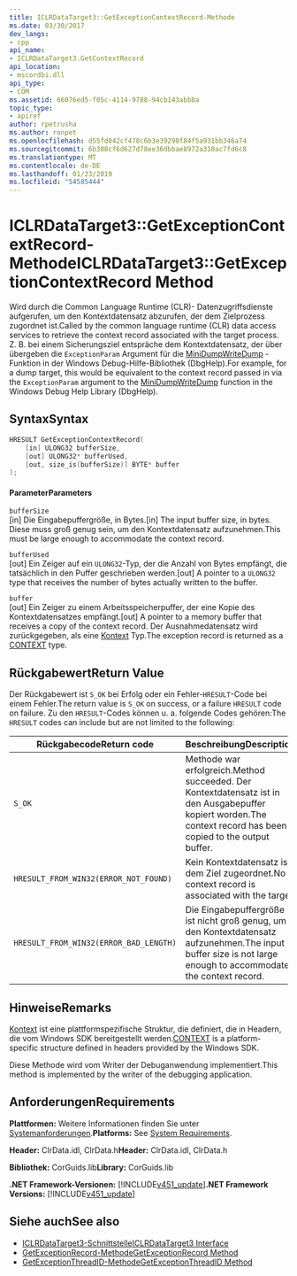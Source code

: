 ```yaml
---
title: ICLRDataTarget3::GetExceptionContextRecord-Methode
ms.date: 03/30/2017
dev_langs:
- cpp
api_name:
- ICLRDataTarget3.GetContextRecord
api_location:
- mscordbi.dll
api_type:
- COM
ms.assetid: 66076ed5-f05c-4114-9788-94cb143abb8a
topic_type:
- apiref
author: rpetrusha
ms.author: ronpet
ms.openlocfilehash: d55fd042cf478c6b3e39298f84f5a931bb346a74
ms.sourcegitcommit: 6b308cf6d627d78ee36dbbae8972a310ac7fd6c8
ms.translationtype: MT
ms.contentlocale: de-DE
ms.lasthandoff: 01/23/2019
ms.locfileid: "54585444"
---
```

# <a name="iclrdatatarget3getexceptioncontextrecord-method"></a><span data-ttu-id="4b387-102">ICLRDataTarget3::GetExceptionContextRecord-Methode</span><span class="sxs-lookup"><span data-stu-id="4b387-102">ICLRDataTarget3::GetExceptionContextRecord Method</span></span>
<span data-ttu-id="4b387-103">Wird durch die Common Language Runtime (CLR)- Datenzugriffsdienste aufgerufen, um den Kontextdatensatz abzurufen, der dem Zielprozess zugordnet ist.</span><span class="sxs-lookup"><span data-stu-id="4b387-103">Called by the common language runtime (CLR) data access services to retrieve the context record associated with the target process.</span></span> <span data-ttu-id="4b387-104">Z. B. bei einem Sicherungsziel entspräche dem Kontextdatensatz, der über übergeben die `ExceptionParam` Argument für die [MiniDumpWriteDump](/windows/desktop/api/minidumpapiset/nf-minidumpapiset-minidumpwritedump) -Funktion in der Windows Debug-Hilfe-Bibliothek (DbgHelp).</span><span class="sxs-lookup"><span data-stu-id="4b387-104">For example, for a dump target, this would be equivalent to the context record passed in via the `ExceptionParam` argument to the [MiniDumpWriteDump](/windows/desktop/api/minidumpapiset/nf-minidumpapiset-minidumpwritedump) function in the Windows Debug Help Library (DbgHelp).</span></span>  
  
## <a name="syntax"></a><span data-ttu-id="4b387-105">Syntax</span><span class="sxs-lookup"><span data-stu-id="4b387-105">Syntax</span></span>  
  
```cpp  
HRESULT GetExceptionContextRecord(  
    [in] ULONG32 bufferSize,  
    [out] ULONG32* bufferUsed,  
    [out, size_is(bufferSize)] BYTE* buffer  
);  
```  
  
#### <a name="parameters"></a><span data-ttu-id="4b387-106">Parameter</span><span class="sxs-lookup"><span data-stu-id="4b387-106">Parameters</span></span>  
 `bufferSize`  
 <span data-ttu-id="4b387-107">[in] Die Eingabepuffergröße, in Bytes.</span><span class="sxs-lookup"><span data-stu-id="4b387-107">[in] The input buffer size, in bytes.</span></span> <span data-ttu-id="4b387-108">Diese muss groß genug sein, um den Kontextdatensatz aufzunehmen.</span><span class="sxs-lookup"><span data-stu-id="4b387-108">This must be large enough to accommodate the context record.</span></span>  
  
 `bufferUsed`  
 <span data-ttu-id="4b387-109">[out] Ein Zeiger auf ein `ULONG32`-Typ, der die Anzahl von Bytes empfängt, die tatsächlich in den Puffer geschrieben werden.</span><span class="sxs-lookup"><span data-stu-id="4b387-109">[out] A pointer to a `ULONG32` type that receives the number of bytes actually written to the buffer.</span></span>  
  
 `buffer`  
 <span data-ttu-id="4b387-110">[out] Ein Zeiger zu einem Arbeitsspeicherpuffer, der eine Kopie des Kontextdatensatzes empfängt.</span><span class="sxs-lookup"><span data-stu-id="4b387-110">[out] A pointer to a memory buffer that receives a copy of the context record.</span></span> <span data-ttu-id="4b387-111">Der Ausnahmedatensatz wird zurückgegeben, als eine [Kontext](/windows/desktop/api/winnt/ns-winnt-_arm64_nt_context) Typ.</span><span class="sxs-lookup"><span data-stu-id="4b387-111">The exception record is returned as a [CONTEXT](/windows/desktop/api/winnt/ns-winnt-_arm64_nt_context) type.</span></span>  
  
## <a name="return-value"></a><span data-ttu-id="4b387-112">Rückgabewert</span><span class="sxs-lookup"><span data-stu-id="4b387-112">Return Value</span></span>  
 <span data-ttu-id="4b387-113">Der Rückgabewert ist `S_OK` bei Erfolg oder ein Fehler-`HRESULT`-Code bei einem Fehler.</span><span class="sxs-lookup"><span data-stu-id="4b387-113">The return value is `S_OK` on success, or a failure `HRESULT` code on failure.</span></span> <span data-ttu-id="4b387-114">Zu den `HRESULT`-Codes können u. a. folgende Codes gehören:</span><span class="sxs-lookup"><span data-stu-id="4b387-114">The `HRESULT` codes can include but are not limited to the following:</span></span>  
  
|<span data-ttu-id="4b387-115">Rückgabecode</span><span class="sxs-lookup"><span data-stu-id="4b387-115">Return code</span></span>|<span data-ttu-id="4b387-116">Beschreibung</span><span class="sxs-lookup"><span data-stu-id="4b387-116">Description</span></span>|  
|-----------------|-----------------|  
|`S_OK`|<span data-ttu-id="4b387-117">Methode war erfolgreich.</span><span class="sxs-lookup"><span data-stu-id="4b387-117">Method succeeded.</span></span> <span data-ttu-id="4b387-118">Der Kontextdatensatz ist in den Ausgabepuffer kopiert worden.</span><span class="sxs-lookup"><span data-stu-id="4b387-118">The context record has been copied to the output buffer.</span></span>|  
|`HRESULT_FROM_WIN32(ERROR_NOT_FOUND)`|<span data-ttu-id="4b387-119">Kein Kontextdatensatz ist dem Ziel zugeordnet.</span><span class="sxs-lookup"><span data-stu-id="4b387-119">No context record is associated with the target.</span></span>|  
|`HRESULT_FROM_WIN32(ERROR_BAD_LENGTH)`|<span data-ttu-id="4b387-120">Die Eingabepuffergröße ist nicht groß genug, um den Kontextdatensatz aufzunehmen.</span><span class="sxs-lookup"><span data-stu-id="4b387-120">The input buffer size is not large enough to accommodate the context record.</span></span>|  
  
## <a name="remarks"></a><span data-ttu-id="4b387-121">Hinweise</span><span class="sxs-lookup"><span data-stu-id="4b387-121">Remarks</span></span>  
 <span data-ttu-id="4b387-122">[Kontext](/windows/desktop/api/winnt/ns-winnt-_arm64_nt_context) ist eine plattformspezifische Struktur, die definiert, die in Headern, die vom Windows SDK bereitgestellt werden.</span><span class="sxs-lookup"><span data-stu-id="4b387-122">[CONTEXT](/windows/desktop/api/winnt/ns-winnt-_arm64_nt_context) is a platform-specific structure defined in headers provided by the Windows SDK.</span></span>  
  
 <span data-ttu-id="4b387-123">Diese Methode wird vom Writer der Debuganwendung implementiert.</span><span class="sxs-lookup"><span data-stu-id="4b387-123">This method is implemented by the writer of the debugging application.</span></span>  
  
## <a name="requirements"></a><span data-ttu-id="4b387-124">Anforderungen</span><span class="sxs-lookup"><span data-stu-id="4b387-124">Requirements</span></span>  
 <span data-ttu-id="4b387-125">**Plattformen:** Weitere Informationen finden Sie unter [Systemanforderungen](../../../../docs/framework/get-started/system-requirements.md).</span><span class="sxs-lookup"><span data-stu-id="4b387-125">**Platforms:** See [System Requirements](../../../../docs/framework/get-started/system-requirements.md).</span></span>  
  
 <span data-ttu-id="4b387-126">**Header:** ClrData.idl, ClrData.h</span><span class="sxs-lookup"><span data-stu-id="4b387-126">**Header:** ClrData.idl, ClrData.h</span></span>  
  
 <span data-ttu-id="4b387-127">**Bibliothek:** CorGuids.lib</span><span class="sxs-lookup"><span data-stu-id="4b387-127">**Library:** CorGuids.lib</span></span>  
  
 <span data-ttu-id="4b387-128">**.NET Framework-Versionen:** [!INCLUDE[v451_update](../../../../includes/v451-update-md.md)]</span><span class="sxs-lookup"><span data-stu-id="4b387-128">**.NET Framework Versions:** [!INCLUDE[v451_update](../../../../includes/v451-update-md.md)]</span></span>  
  
## <a name="see-also"></a><span data-ttu-id="4b387-129">Siehe auch</span><span class="sxs-lookup"><span data-stu-id="4b387-129">See also</span></span>
- [<span data-ttu-id="4b387-130">ICLRDataTarget3-Schnittstelle</span><span class="sxs-lookup"><span data-stu-id="4b387-130">ICLRDataTarget3 Interface</span></span>](../../../../docs/framework/unmanaged-api/debugging/iclrdatatarget3-interface.md)
- [<span data-ttu-id="4b387-131">GetExceptionRecord-Methode</span><span class="sxs-lookup"><span data-stu-id="4b387-131">GetExceptionRecord Method</span></span>](../../../../docs/framework/unmanaged-api/debugging/iclrdatatarget3-getexceptionrecord-method.md)
- [<span data-ttu-id="4b387-132">GetExceptionThreadID-Methode</span><span class="sxs-lookup"><span data-stu-id="4b387-132">GetExceptionThreadID Method</span></span>](../../../../docs/framework/unmanaged-api/debugging/iclrdatatarget3-getexceptionthreadid-method.md)
